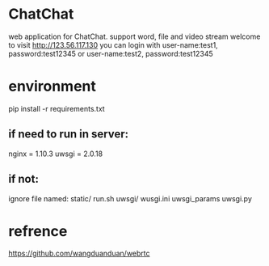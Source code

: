 # ChatChat
web application for ChatChat. support word, file and video stream
welcome to visit http://123.56.117.130
you can login with 
user-name:test1, password:test12345 or 
user-name:test2, password:test12345

# environment
pip install -r requirements.txt

## if need to run in server:
nginx = 1.10.3
uwsgi = 2.0.18
## if not:
ignore file named:
static/ run.sh uwsgi/ wusgi.ini uwsgi_params uwsgi.py

# refrence
https://github.com/wangduanduan/webrtc
